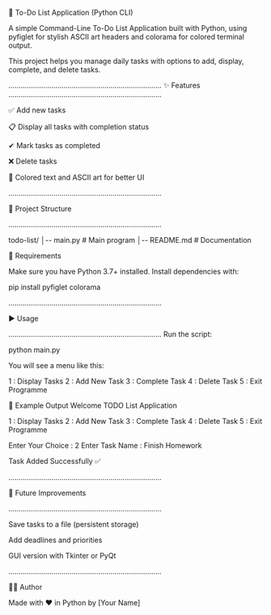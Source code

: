 📝 To-Do List Application (Python CLI)

A simple Command-Line To-Do List Application built with Python, using pyfiglet for stylish ASCII art headers and colorama for colored terminal output.

This project helps you manage daily tasks with options to add, display, complete, and delete tasks.

...........................................................................
✨ Features
...........................................................................

✅ Add new tasks

📋 Display all tasks with completion status

✔ Mark tasks as completed

❌ Delete tasks

🎨 Colored text and ASCII art for better UI

...........................................................................

📂 Project Structure

...........................................................................

todo-list/
│-- main.py   # Main program
│-- README.md # Documentation

🔧 Requirements

Make sure you have Python 3.7+ installed.
Install dependencies with:

pip install pyfiglet colorama

...........................................................................

▶️ Usage

...........................................................................
Run the script:

python main.py


You will see a menu like this:

1 : Display Tasks
2 : Add New Task
3 : Complete Task
4 : Delete Task
5 : Exit Programme

📸 Example Output
Welcome TODO List Application

1 : Display Tasks
2 : Add New Task
3 : Complete Task
4 : Delete Task
5 : Exit Programme

Enter Your Choice : 2
Enter Task Name : Finish Homework

Task Added Successfully ✅

...........................................................................

🚀 Future Improvements

...........................................................................

Save tasks to a file (persistent storage)

Add deadlines and priorities

GUI version with Tkinter or PyQt

...........................................................................

👨‍💻 Author

Made with ❤️ in Python by [Your Name]
